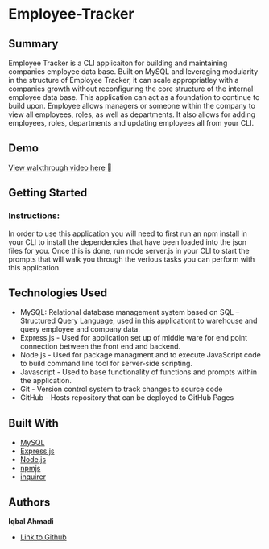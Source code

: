 # Employee-Tracker

## Summary

Employee Tracker is a CLI applicaiton for building and maintaining companies employee data base. Built on MySQL and leveraging modularity in the structure of Employee Tracker, it can scale appropriatley with a companies growth without reconfiguring the core structure of the internal employee data base. This application can act as a foundation to continue to build upon. Employee allows managers or someone within the company to view all employees, roles, as well as departments. It also allows for adding employees, roles, departments and updating employees all from your CLI.

## Demo

[View walkthrough video here 🎥](https://drive.google.com/file/d/1qTRvJvu7iCodEV2SHlAgZXhkPlrfXNY0/view)

## Getting Started

### Instructions:

In order to use this application you will need to first run an npm install in your CLI to install the dependencies that have been loaded into the json files for you. Once this is done, run node server.js in your CLI to start the prompts that will walk you through the verious tasks you can perform with this application.

## Technologies Used

- MySQL: Relational database management system based on SQL – Structured Query Language, used in this applicationt to warehouse and query employee and company data.
- Express.js - Used for application set up of middle ware for end point connection between the front end and backend.
- Node.js - Used for package managment and to execute JavaScript code to build command line tool for server-side scripting.
- Javascript - Used to base functionality of functions and prompts within the application.
- Git - Version control system to track changes to source code
- GitHub - Hosts repository that can be deployed to GitHub Pages

## Built With

- [MySQL](https://www.mysql.com/)
- [Express.js](https://expressjs.com/)
- [Node.js](https://nodejs.org/en/)
- [npmjs](https://docs.npmjs.com/)
- [inquirer](https://www.npmjs.com/package/inquirer)

## Authors

**Iqbal Ahmadi**

- [Link to Github](https://github.com/iqbalahmadi)
